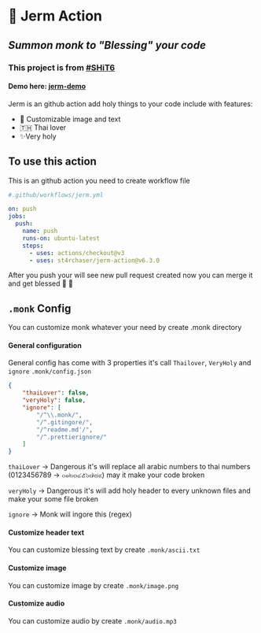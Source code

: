 # 🧘 Jerm Action

## _Summon monk to "Blessing" your code_

### This project is from [#SHiT6](https://stupidhackth.github.io/6)

#### Demo here: [jerm-demo](https://github.com/ST4RCHASER/jerm-demo)

Jerm is an github action add holy things to your code include with features:

- 👼 Customizable image and text
- 🇹🇭 Thai lover
- ✨Very holy

## To use this action

This is an github action you need to create workflow file

```yaml
#.github/workflows/jerm.yml

on: push
jobs:
  push:
    name: push
    runs-on: ubuntu-latest
    steps:
      - uses: actions/checkout@v3
      - uses: st4rchaser/jerm-action@v6.3.0
```

After you push your will see new pull request created now you can merge it and get blessed 🙏 🙇

## `.monk` Config

You can customize monk whatever your need by create .monk directory

#### General configuration

General config has come with 3 properties it's call `Thailover`, `VeryHoly` and `ignore`
`.monk/config.json`
```json
{
    "thaiLover": false,
    "veryHoly": false,
    "ignore": [
        "/^\\.monk/",
        "/^.gitingore/",
        "/^readme.md'/",
        "/^.prettierignore/"
    ]
}
```
`thaiLover` -> Dangerous it's will replace all arabic numbers to thai numbers (0123456789 -> ๐๑๒๓๔๕๖๗๘๙) may it make your code broken

`veryHoly` -> Dangerous it's will add holy header to every unknown files and make your some file broken

`ignore` -> Monk will ingore this (regex)

#### Customize header text

You can customize blessing text by create `.monk/ascii.txt`

#### Customize image

You can customize image by create `.monk/image.png`

#### Customize audio

You can customize audio by create `.monk/audio.mp3`
